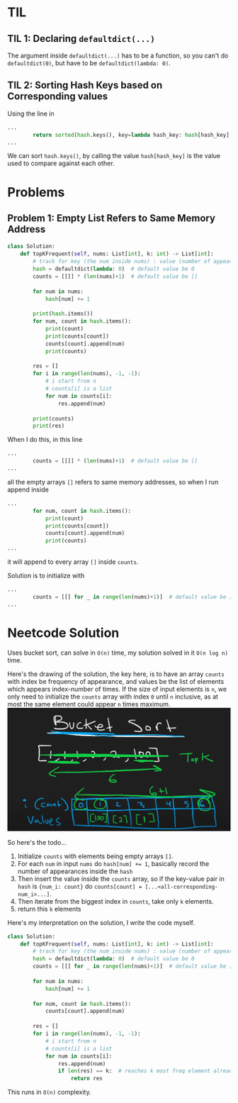 # TIL
## TIL 1: Declaring `defaultdict(...)`
The argument inside `defaultdict(...)` has to be a function, so you can't do `defaultdict(0)`, but have to be `defaultdict(lambda: 0)`.

## TIL 2: Sorting Hash Keys based on Corresponding values
Using the line in 
```python
...
        return sorted(hash.keys(), key=lambda hash_key: hash[hash_key], reverse=True)[0:k]
...
```
We can sort `hash.keys()`, by calling the value `hash[hash_key]` is the value used to compare against each other.

# Problems
## Problem 1: Empty List Refers to Same Memory Address
```python
class Solution:
    def topKFrequent(self, nums: List[int], k: int) -> List[int]:
        # track for key (the num inside nums) : value (number of appearances)
        hash = defaultdict(lambda: 0)  # default value be 0
        counts = [[]] * (len(nums)+1)  # default value be []

        for num in nums:
            hash[num] += 1

        print(hash.items())
        for num, count in hash.items():
            print(count)
            print(counts[count])
            counts[count].append(num)
            print(counts)

        res = []
        for i in range(len(nums), -1, -1):
            # i start from n
            # counts[i] is a list
            for num in counts[i]:
                res.append(num)

        print(counts)
        print(res)

```

When I do this, in this line
```python
...
        counts = [[]] * (len(nums)+1)  # default value be []
...
```
all the empty arrays `[]` refers to same memory addresses, so when I run append inside
```python
...
        for num, count in hash.items():
            print(count)
            print(counts[count])
            counts[count].append(num)
            print(counts)
...
```
it will append to every array `[]` inside `counts`.

Solution is to initialize with
```python
...
        counts = [[] for _ in range(len(nums)+1)]  # default value be []
...
```

# Neetcode Solution
Uses bucket sort, can solve in `O(n)` time, my solution solved in it `O(n log n)` time.

Here's the drawing of the solution, the key here, is to have an array `counts` with index be frequency of appearance, and values be the list of elements which appears index-number of times. If the size of input elements is `n`, we only need to initialize the `counts` array with index `0` until `n` inclusive, as at most the same element could appear `n` times maximum.
![alt text](image.png)

So here's the todo...
1. Initialize `counts` with elements being empty arrays `[]`.
2. For each `num` in input `nums` do `hash[num] += 1`, basically record the number of appearances inside the `hash`
3. Then insert the value inside the `counts` array, so if the key-value pair in `hash` is `{num_i: count}` do `counts[count] = [...<all-corresponding-num_i>...]`.
4. Then iterate from the biggest index in `counts`, take only `k` elements.
5. return this `k` elements

Here's my interpretation on the solution, I write the code myself.
```python
class Solution:
    def topKFrequent(self, nums: List[int], k: int) -> List[int]:
        # track for key (the num inside nums) : value (number of appearances)
        hash = defaultdict(lambda: 0)  # default value be 0
        counts = [[] for _ in range(len(nums)+1)]  # default value be []

        for num in nums:
            hash[num] += 1

        for num, count in hash.items():
            counts[count].append(num)

        res = []
        for i in range(len(nums), -1, -1):
            # i start from n
            # counts[i] is a list
            for num in counts[i]:
                res.append(num)
                if len(res) == k:  # reaches k most freq element already
                    return res
```

This runs in `O(n)` complexity.